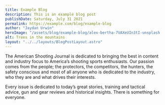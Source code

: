 ```yaml
---
title: Example Blog
description: This is an example blog post
publishDate: Saturday, July 31 2021
permalink: https://example.com/blog/example-blog
author: "Jaydan Urwin"
heroImage: "/assets/blog/example-blog/alex-bertha-7VAXeUIn3tI-unsplash.jpg"
alt: Trees in the mountains
layout: "../../layouts/BlogPostLayout.astro"
---
```


The American Shooting Journal is dedicated to bringing the best in content and industry focus to America’s shooting sports enthusiasts. Our passion comes from the people; the protectors, the competitors, the hunters, the safety conscious and most of all anyone who is dedicated to the industry, who they are and what drives their interests.

Every issue is dedicated to today’s great stories, training and tactical advice, gun and gear reviews and historical insights. There is something for everyone.
